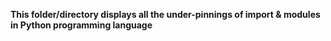 **This folder/directory displays all the under-pinnings of import & modules in Python programming language**